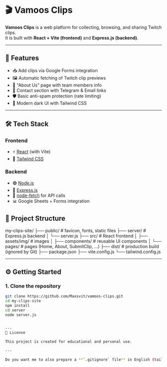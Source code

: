 # 🎬 Vamoos Clips

**Vamoos Clips** is a web platform for collecting, browsing, and sharing Twitch clips.  
It is built with **React + Vite (frontend)** and **Express.js (backend)**.

---

## 🚀 Features

- 📥 Add clips via Google Forms integration
- 🖼️ Automatic fetching of Twitch clip previews
- 👥 "About Us" page with team members info
- 📢 Contact section with Telegram & Email links
- 🛡️ Basic anti-spam protection (rate limiting)
- 🎨 Modern dark UI with Tailwind CSS

---

## 🛠️ Tech Stack

### Frontend

- ⚡ [React](https://react.dev/) (with Vite)
- 🎨 [Tailwind CSS](https://tailwindcss.com/)

### Backend

- 🟢 [Node.js](https://nodejs.org/)
- 🚂 [Express.js](https://expressjs.com/)
- 🔄 [node-fetch](https://www.npmjs.com/package/node-fetch) for API calls
- 📊 Google Sheets + Forms integration

## 📂 Project Structure

my-clips-site/
├── public/ # favicon, fonts, static files
├── server/ # Express.js backend
│ └── server.js
├── src/ # React frontend
│ ├── assets/img/ # images
│ ├── components/ # reusable UI components
│ └── pages/ # pages (Home, About, SubmitClip, ...)
├── dist/ # production build (ignored by Git)
├── package.json
├── vite.config.js
└── tailwind.config.js

---

## ⚙️ Getting Started

### 1. Clone the repository

```bash
git clone https://github.com/Maxsvit/vamoos-clips.git
cd my-clips-site
npm install
cd server
node server.js


---
📝 License

This project is created for educational and personal use.

---

Do you want me to also prepare a **`.gitignore` file** in English (tailored for React + Vite + Node/Express) so your GitHub repo is clean from `node_modules` and `dist`?

```
